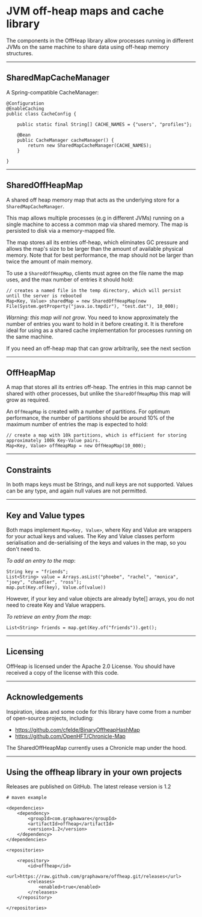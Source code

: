 # JVM off-heap maps and cache library

The components in the OffHeap library allow processes running in different JVMs on the same machine to share data using off-heap memory structures.

---

## SharedMapCacheManager

A Spring-compatible CacheManager:

```
@Configuration
@EnableCaching
public class CacheConfig {

    public static final String[] CACHE_NAMES = {"users", "profiles"};

    @Bean
    public CacheManager cacheManager() {
        return new SharedMapCacheManager(CACHE_NAMES);
    }

}
```

---

## SharedOffHeapMap

A shared off heap memory map that acts as the underlying store for a `SharedMapCacheManager`. 

This map allows multiple processes (e.g in different JVMs) running on a single machine to access a common map via shared memory. The map is persisted to disk via a memory-mapped file.

The map stores all its entries off-heap, which eliminates GC pressure and allows the map's size to be larger than the amount of available physical memory. Note that for best performance, the map should not be larger than twice the amount of main memory.

To use a `SharedOffHeapMap`, clients must agree on the file name the map uses, and the max number of entries it should hold:


```
// creates a named file in the temp directory, which will persist until the server is rebooted
Map<Key, Value> sharedMap = new SharedOffHeapMap(new File(System.getProperty("java.io.tmpdir"), "test.dat"), 10_000);
``` 

*Warning: this map will not grow*. You need to know approximately the number of entries you want to hold in it before creating it. It is therefore ideal for using as a shared cache implementation for processes running on the same machine. 

If you need an off-heap map that can grow arbitrarily, see the next section

---

## OffHeapMap

A map that stores all its entries off-heap. The entries in this map cannot be shared with other processes, but unlike the `SharedOffHeapMap` this map will grow as required.

An `OffHeapMap` is created with a number of partitions. For optimum performance, the number of partitions should be around 10% of the maximum number of entries the map is expected to hold:

```
// create a map with 10k partitions, which is efficient for storing approximately 100k Key-Value pairs.
Map<Key, Value> offHeapMap = new OffHeapMap(10_000);
```

---

## Constraints

In both maps keys must be Strings, and null keys are not supported. Values can be any type, and again null values are not permitted. 

---

## Key and Value types

Both maps implement `Map<Key, Value>`, where Key and Value are wrappers for your actual keys and values. The Key and Value classes perform serialisation and de-serialising of the keys and values in the map, so you don't need to. 

_To add an entry to the map_:
 
```
String key = "friends";
List<String> value = Arrays.asList("phoebe", "rachel", "monica", "joey", "chandler", "ross");
map.put(Key.of(key), Value.of(value))
```

However, if your key and value objects are already byte[] arrays, you do not need to create Key and Value wrappers.

_To retrieve an entry from the map_:

```
List<String> friends = map.get(Key.of("friends")).get();
```

---
## Licensing
OffHeap is licensed under the Apache 2.0 License. You should have received a copy of the license with this code. 

---

## Acknowledgements
Inspiration, ideas and some code for this library have come from a number of open-source projects, including:

- https://github.com/cfelde/BinaryOffheapHashMap
- https://github.com/OpenHFT/Chronicle-Map 

The SharedOffHeapMap currently uses a Chronicle map under the hood. 

---

## Using the offheap library in your own projects

Releases are published on GitHub. The latest release version is 1.2

```
# maven example

<dependencies>
    <dependency>
        <groupId>com.graphaware</groupId>
        <artifactId>offheap</artifactId>
        <version>1.2</version>
    </dependency>
</dependencies>

<repositories>

    <repository>
        <id>offheap</id>
        <url>https://raw.github.com/graphaware/offheap.git/releases</url>
        <releases>
            <enabled>true</enabled>
        </releases>
    </repository>

</repositories>

```
